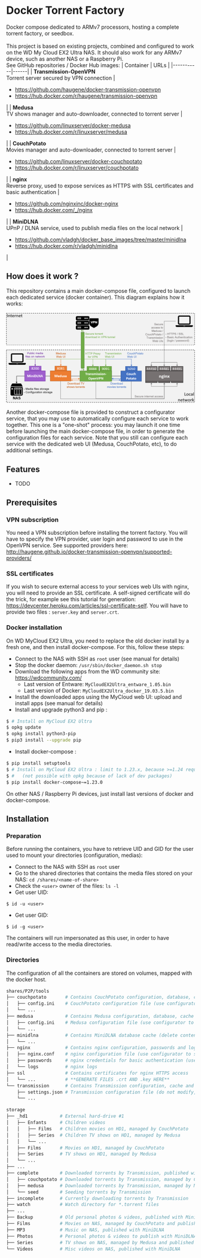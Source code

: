 # Docker Torrent Factory
Docker compose dedicated to ARMv7 processors, hosting a complete torrent factory, or seedbox.<br />
<br />
This project is based on existing projects, combined and configured to work on the WD My Cloud EX2 Ultra NAS. It should also work for any ARMv7 device, such as another NAS or a Raspberry Pi.<br />
See GitHub repositories / Docker Hub images:
| Container | URLs |
|-----------|------|
| **Transmission-OpenVPN**<br />Torrent server secured by VPN connection | <ul><li>https://github.com/haugene/docker-transmission-openvpn</li><li>https://hub.docker.com/r/haugene/transmission-openvpn</li></ul>|
| **Medusa**<br />TV shows manager and auto-downloader, connected to torrent server | <ul><li>https://github.com/linuxserver/docker-medusa</li><li>https://hub.docker.com/r/linuxserver/medusa</li></ul>|
| **CouchPotato**<br />Movies manager and auto-downloader, connected to torrent server | <ul><li>https://github.com/linuxserver/docker-couchpotato</li><li>https://hub.docker.com/r/linuxserver/couchpotato</li></ul>|
| **nginx**<br />Reverse proxy, used to expose services as HTTPS with SSL certificates and basic authentication | <ul><li>https://github.com/nginxinc/docker-nginx</li><li>https://hub.docker.com/_/nginx</li></ul>|
| **MiniDLNA**<br />UPnP / DLNA service, used to publish media files on the local network | <ul><li>https://github.com/vladgh/docker_base_images/tree/master/minidlna</li><li>https://hub.docker.com/r/vladgh/minidlna</li></ul>|

## How does it work ?
This repository contains a main docker-compose file, configured to launch each dedicated service (docker container). This diagram explains how it works:<br /><br />
![Architecture of the Docker Torrent Factory](./resources/docker-torrent-factory.png)

Another docker-compose file is provided to construct a configurator service, that you may use to automatically configure each service to work together. This one is a "one-shot" process: you may launch it one time before launching the main docker-compose file, in order to generate the configuration files for each service. Note that you still can configure each service with the dedicated web UI (Medusa, CouchPotato, etc), to do additional settings.

## Features
* TODO

## Prerequisites

### VPN subscription
You need a VPN subscription before installing the torrent factory. You will have to specify the VPN provider, user login and password to use in the OpenVPN service. See supported providers here: http://haugene.github.io/docker-transmission-openvpn/supported-providers/

### SSL certificates
If you wish to secure external access to your services web UIs with nginx, you will need to provide an SSL certificate. A self-signed certificate will do the trick, for example see this tutorial for generation: https://devcenter.heroku.com/articles/ssl-certificate-self. You will have to provide two files : `server.key` and `server.crt`.

### Docker installation
On WD MyCloud EX2 Ultra, you need to replace the old docker install by a fresh one, and then install docker-compose.
For this, follow these steps:
* Connect to the NAS with SSH as `root` user (see manual for details)
* Stop the docker daemon: `/usr/sbin/docker_daemon.sh stop`
* Download the following apps from the WD community site: https://wdcommunity.com/
  * Last version of Entware: `MyCloudEX2Ultra_entware_1.05.bin`
  * Last version of Docker: `MyCloudEX2Ultra_docker_19.03.5.bin`
* Install the downloaded apps using the MyCloud web UI: upload and install apps (see manual for details)
* Install and upgrade python3 and pip :
```bash
$ # Install on MyCloud EX2 Ultra
$ opkg update
$ opkg install python3-pip
$ pip3 install --upgrade pip
```
* Install docker-compose :
```bash
$ pip install setuptools
$ # Install on MyCloud EX2 Ultra : limit to 1.23.x, because >=1.24 requires to build crypto libs in ARM
$ #   (not possible with opkg because of lack of dev packages)
$ pip install docker-compose~=1.23.0
```

On other NAS / Raspberry Pi devices, just install last versions of docker and docker-compose.

## Installation

### Preparation
Before running the containers, you have to retrieve UID and GID for the user used to mount your directories (configuration, medias):
* Connect to the NAS with SSH as `root` user
* Go to the shared directories that contains the media files stored on your NAS: `cd /shares/<name-of-share>`
* Check the `<user>` owner of the files: `ls -l`
* Get user UID:
```
$ id -u <user>
```
* Get user GID:
```
$ id -g <user>
```
The containers will run impersonated as this user, in order to have read/write access to the media directories.

### Directories
The configuration of all the containers are stored on volumes, mapped with the docker host.

```bash
shares/P2P/tools
├── couchpotato       # Contains CouchPotato configuration, database, cache and logs
│   ├── config.ini    # CouchPotato configuration file (use configurator to initialize, use Web UI for setup)
│   └── ...
├── medusa            # Contains Medusa configuration, database, cache and logs
│   ├── config.ini    # Medusa configuration file (use configurator to setup, use Web UI for full setup)
│   └── ...
├── minidlna          # Contains MiniDLNA database cache (delete content to force reindex)
│   └── ...
├── nginx             # Contains nginx configuration, passwords and logs
│   ├── nginx.conf    # nginx configuration file (use configurator to setup)
│   ├── passwords     # nginx credentials for basic authentication (use configurator to setup)
│   └── logs          # nginx logs
├── ssl               # Contains certificates for nginx HTTPS access 
│   └── ...           # **GENERATE FILES .crt AND .key HERE**
└── transmission      # Contains Transmission configuration, cache and logs
    ├── settings.json # Transmission configuration file (do not modify, overwritten by transmission-openvpn)
    └── ...
```

```bash
storage
├── _hd1            # External hard-drive #1
│   ├── Enfants     # Children videos
│   │   ├── Films   # Children movies on HD1, managed by CouchPotato
│   │   ├── Series  # Children TV shows on HD1, managed by Medusa
│   │   └── ...
│   ├── Films       # Movies on HD1, managed by CouchPotato
│   ├── Series      # TV shows on HD1, managed by Medusa
│   └── ...
├── ...
├── complete        # Downloaded torrents by Transmission, published with MiniDLNA
│   ├── couchpotato # Downloaded torrents by Transmission, managed by CouchPotato
│   ├── medusa      # Downloaded torrents by Transmission, managed by Medusa
│   └── seed        # Seeding torrents by Transmission
├── incomplete      # Currently downloading torrents by Transmission
├── watch           # Watch directory for *.torrent files
├── ...
├── Backup          # Old personal photos & videos, published with MiniDLNA
├── Films           # Movies on NAS, managed by CouchPotato and published with MiniDLNA
├── MP3             # Music on NAS, published with MiniDLNA
├── Photos          # Personal photos & videos to publish with MiniDLNA
├── Series          # TV shows on NAS, managed by Medusa and published with MiniDLNA
└── Videos          # Misc videos on NAS, published with MiniDLNA
```
